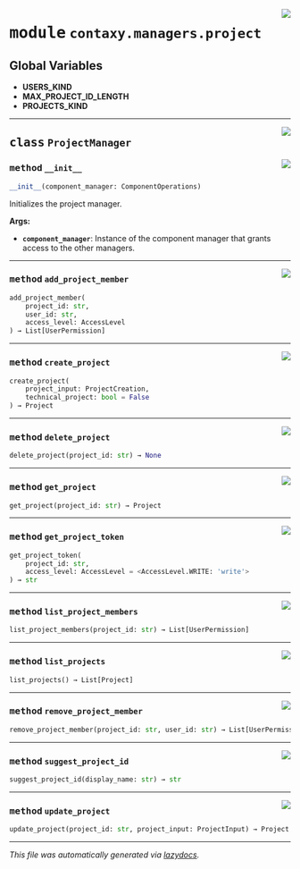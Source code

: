<!-- markdownlint-disable -->

<a href="https://github.com/ml-tooling/contaxy/blob/main/backend/src/contaxy/managers/project.py#L0"><img align="right" style="float:right;" src="https://img.shields.io/badge/-source-cccccc?style=flat-square"></a>

# <kbd>module</kbd> `contaxy.managers.project`




**Global Variables**
---------------
- **USERS_KIND**
- **MAX_PROJECT_ID_LENGTH**
- **PROJECTS_KIND**


---

<a href="https://github.com/ml-tooling/contaxy/blob/main/backend/src/contaxy/managers/project.py#L32"><img align="right" style="float:right;" src="https://img.shields.io/badge/-source-cccccc?style=flat-square"></a>

## <kbd>class</kbd> `ProjectManager`




<a href="https://github.com/ml-tooling/contaxy/blob/main/backend/src/contaxy/managers/project.py#L37"><img align="right" style="float:right;" src="https://img.shields.io/badge/-source-cccccc?style=flat-square"></a>

### <kbd>method</kbd> `__init__`

```python
__init__(component_manager: ComponentOperations)
```

Initializes the project manager. 



**Args:**
 
 - <b>`component_manager`</b>:  Instance of the component manager that grants access to the other managers. 




---

<a href="https://github.com/ml-tooling/contaxy/blob/main/backend/src/contaxy/managers/project.py#L277"><img align="right" style="float:right;" src="https://img.shields.io/badge/-source-cccccc?style=flat-square"></a>

### <kbd>method</kbd> `add_project_member`

```python
add_project_member(
    project_id: str,
    user_id: str,
    access_level: AccessLevel
) → List[UserPermission]
```





---

<a href="https://github.com/ml-tooling/contaxy/blob/main/backend/src/contaxy/managers/project.py#L114"><img align="right" style="float:right;" src="https://img.shields.io/badge/-source-cccccc?style=flat-square"></a>

### <kbd>method</kbd> `create_project`

```python
create_project(
    project_input: ProjectCreation,
    technical_project: bool = False
) → Project
```





---

<a href="https://github.com/ml-tooling/contaxy/blob/main/backend/src/contaxy/managers/project.py#L209"><img align="right" style="float:right;" src="https://img.shields.io/badge/-source-cccccc?style=flat-square"></a>

### <kbd>method</kbd> `delete_project`

```python
delete_project(project_id: str) → None
```





---

<a href="https://github.com/ml-tooling/contaxy/blob/main/backend/src/contaxy/managers/project.py#L160"><img align="right" style="float:right;" src="https://img.shields.io/badge/-source-cccccc?style=flat-square"></a>

### <kbd>method</kbd> `get_project`

```python
get_project(project_id: str) → Project
```





---

<a href="https://github.com/ml-tooling/contaxy/blob/main/backend/src/contaxy/managers/project.py#L315"><img align="right" style="float:right;" src="https://img.shields.io/badge/-source-cccccc?style=flat-square"></a>

### <kbd>method</kbd> `get_project_token`

```python
get_project_token(
    project_id: str,
    access_level: AccessLevel = <AccessLevel.WRITE: 'write'>
) → str
```





---

<a href="https://github.com/ml-tooling/contaxy/blob/main/backend/src/contaxy/managers/project.py#L219"><img align="right" style="float:right;" src="https://img.shields.io/badge/-source-cccccc?style=flat-square"></a>

### <kbd>method</kbd> `list_project_members`

```python
list_project_members(project_id: str) → List[UserPermission]
```





---

<a href="https://github.com/ml-tooling/contaxy/blob/main/backend/src/contaxy/managers/project.py#L58"><img align="right" style="float:right;" src="https://img.shields.io/badge/-source-cccccc?style=flat-square"></a>

### <kbd>method</kbd> `list_projects`

```python
list_projects() → List[Project]
```





---

<a href="https://github.com/ml-tooling/contaxy/blob/main/backend/src/contaxy/managers/project.py#L308"><img align="right" style="float:right;" src="https://img.shields.io/badge/-source-cccccc?style=flat-square"></a>

### <kbd>method</kbd> `remove_project_member`

```python
remove_project_member(project_id: str, user_id: str) → List[UserPermission]
```





---

<a href="https://github.com/ml-tooling/contaxy/blob/main/backend/src/contaxy/managers/project.py#L190"><img align="right" style="float:right;" src="https://img.shields.io/badge/-source-cccccc?style=flat-square"></a>

### <kbd>method</kbd> `suggest_project_id`

```python
suggest_project_id(display_name: str) → str
```





---

<a href="https://github.com/ml-tooling/contaxy/blob/main/backend/src/contaxy/managers/project.py#L174"><img align="right" style="float:right;" src="https://img.shields.io/badge/-source-cccccc?style=flat-square"></a>

### <kbd>method</kbd> `update_project`

```python
update_project(project_id: str, project_input: ProjectInput) → Project
```








---

_This file was automatically generated via [lazydocs](https://github.com/ml-tooling/lazydocs)._
